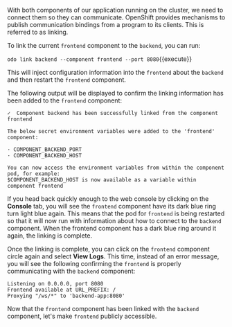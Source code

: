 With both components of our application running on the cluster, we need to connect them so they can communicate. OpenShift provides mechanisms to publish communication bindings from a program to its clients. This is referred to as linking.

To link the current `frontend` component to the `backend`, you can run:

`odo link backend --component frontend --port 8080`{{execute}}

This will inject configuration information into the `frontend` about the `backend` and then restart the `frontend` component.

The following output will be displayed to confirm the linking information has been added to the `frontend` component:

```
✓  Component backend has been successfully linked from the component frontend

The below secret environment variables were added to the 'frontend' component:

· COMPONENT_BACKEND_PORT
· COMPONENT_BACKEND_HOST

You can now access the environment variables from within the component pod, for example:
$COMPONENT_BACKEND_HOST is now available as a variable within component frontend
```

If you head back quickly enough to the web console by clicking on the **Console** tab, you will see the `frontend` component have its dark blue ring turn light blue again. This means that the pod for `frontend` is being restarted so that it will now run with information about how to connect to the `backend` component. When the frontend component has a dark blue ring around it again, the linking is complete.

Once the linking is complete, you can click on the `frontend` component circle again and select **View Logs**. This time, instead of an error message, you will see the following confirming the `frontend` is properly communicating with the `backend` component:

```
Listening on 0.0.0.0, port 8080
Frontend available at URL_PREFIX: /
Proxying "/ws/*" to 'backend-app:8080'
```

Now that the `frontend` component has been linked with the `backend` component, let's make `frontend` publicly accessible.
